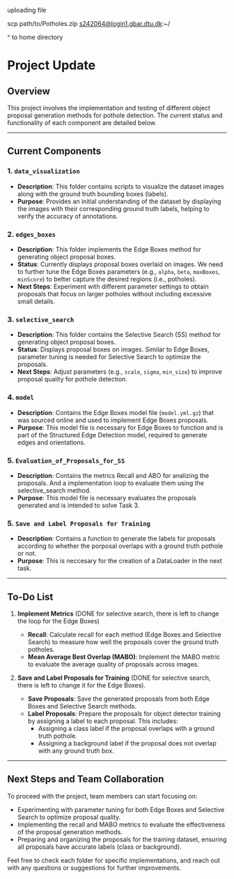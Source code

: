 uploading file

scp path/to/Potholes.zip s242064@login1.gbar.dtu.dk:~/

^ to home directory

# Project Update

## Overview
This project involves the implementation and testing of different object proposal generation methods for pothole detection. The current status and functionality of each component are detailed below.

---

## Current Components

### 1. `data_visualization`
- **Description**: This folder contains scripts to visualize the dataset images along with the ground truth bounding boxes (labels).
- **Purpose**: Provides an initial understanding of the dataset by displaying the images with their corresponding ground truth labels, helping to verify the accuracy of annotations.

### 2. `edges_boxes`
- **Description**: This folder implements the Edge Boxes method for generating object proposal boxes.
- **Status**: Currently displays proposal boxes overlaid on images. We need to further tune the Edge Boxes parameters (e.g., `alpha`, `beta`, `maxBoxes`, `minScore`) to better capture the desired regions (i.e., potholes).
- **Next Steps**: Experiment with different parameter settings to obtain proposals that focus on larger potholes without including excessive small details.

### 3. `selective_search`
- **Description**: This folder contains the Selective Search (SS) method for generating object proposal boxes.
- **Status**: Displays proposal boxes on images. Similar to Edge Boxes, parameter tuning is needed for Selective Search to optimize the proposals.
- **Next Steps**: Adjust parameters (e.g., `scale`, `sigma`, `min_size`) to improve proposal quality for pothole detection.

### 4. `model`
- **Description**: Contains the Edge Boxes model file (`model.yml.gz`) that was sourced online and used to implement Edge Boxes proposals.
- **Purpose**: This model file is necessary for Edge Boxes to function and is part of the Structured Edge Detection model, required to generate edges and orientations.

### 5. `Evaluation_of_Proposals_for_SS`
- **Description**: Contains the metrics Recall and ABO for analizing the proposals. And a implementation loop to evaluate them using the selective_search method.
- **Purpose**: This model file is necessary evaluates the proposals generated and is intended to solve Task 3.

### 5. `Save and Label Proposals for Training`
- **Description**: Contains a function to generate the labels for proposals according to whether the porposal overlaps with a ground truth pothole or not.
- **Purpose**: This is neccesary for the creation of a DataLoader in the next task.


---

## To-Do List

1. **Implement Metrics** (DONE for selective search, there is left to change the loop for the Edge Boxes)
   - **Recall**: Calculate recall for each method (Edge Boxes and Selective Search) to measure how well the proposals cover the ground truth potholes.
   - **Mean Average Best Overlap (MABO)**: Implement the MABO metric to evaluate the average quality of proposals across images.
   
2. **Save and Label Proposals for Training** (DONE for selective search, there is left to change it for the Edge Boxes).
   - **Save Proposals**: Save the generated proposals from both Edge Boxes and Selective Search methods.
   - **Label Proposals**: Prepare the proposals for object detector training by assigning a label to each proposal. This includes:
     - Assigning a class label if the proposal overlaps with a ground truth pothole.
     - Assigning a background label if the proposal does not overlap with any ground truth box.

---

## Next Steps and Team Collaboration

To proceed with the project, team members can start focusing on:
- Experimenting with parameter tuning for both Edge Boxes and Selective Search to optimize proposal quality.
- Implementing the recall and MABO metrics to evaluate the effectiveness of the proposal generation methods.
- Preparing and organizing the proposals for the training dataset, ensuring all proposals have accurate labels (class or background).

Feel free to check each folder for specific implementations, and reach out with any questions or suggestions for further improvements.

